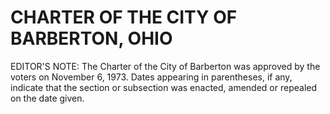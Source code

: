 # CHARTER OF THE CITY OF BARBERTON, OHIO

EDITOR'S NOTE: The Charter of the City of Barberton was approved by the voters on November 6, 1973. Dates appearing in parentheses, if any, indicate that the section or subsection was enacted, amended or repealed on the date given.